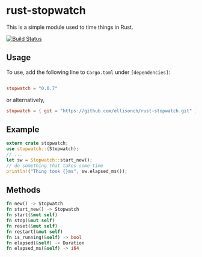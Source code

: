 # rust-stopwatch
This is a simple module used to time things in Rust.

[![Build Status](https://travis-ci.org/ellisonch/rust-stopwatch.svg?branch=master)](https://travis-ci.org/ellisonch/rust-stopwatch)

## Usage
To use, add the following line to `Cargo.toml` under `[dependencies]`:
```toml

stopwatch = "0.0.7"
```
or alternatively,
```toml
stopwatch = { git = "https://github.com/ellisonch/rust-stopwatch.git" }
```

## Example
```rust
extern crate stopwatch;
use stopwatch::{Stopwatch};
// ...
let sw = Stopwatch::start_new();
// do something that takes some time
println!("Thing took {}ms", sw.elapsed_ms());
```

## Methods
```rust
fn new() -> Stopwatch
fn start_new() -> Stopwatch
fn start(&mut self)
fn stop(&mut self)
fn reset(&mut self)
fn restart(&mut self)
fn is_running(&self) -> bool
fn elapsed(&self) -> Duration
fn elapsed_ms(&self) -> i64
```
